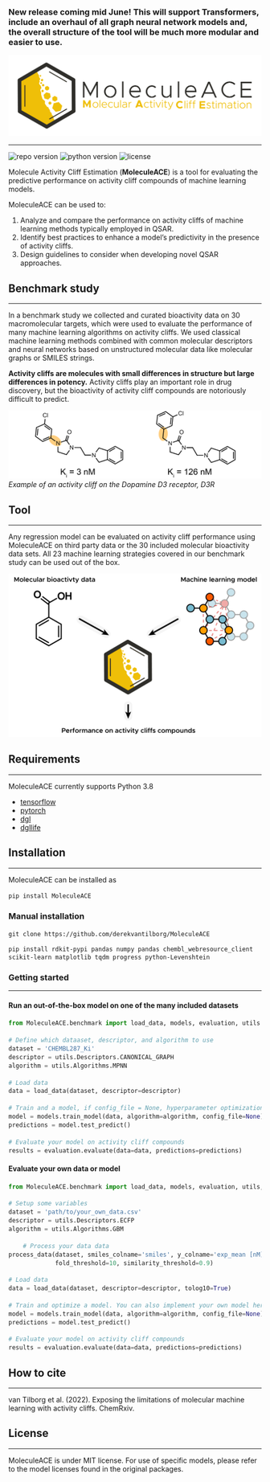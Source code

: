 ### New release coming mid June! This will support Transformers, include an overhaul of all graph neural network models and, the overall structure of the tool will be much more modular and easier to use.

![MolDox logo](img/MoleculeACE.png?raw=true "Title")
***

![repo version](https://img.shields.io/badge/Version-v.%201.0-green)
![python version](https://img.shields.io/badge/python-v.3.8-blue)
![license](https://img.shields.io/badge/license-MIT-orange)

Molecule Activity Cliff Estimation (**MoleculeACE**) is a tool for evaluating the predictive performance on activity cliff compounds of machine learning models. 

MoleculeACE can be used to:
1) Analyze and compare the performance on activity cliffs of machine learning methods typically employed in 
QSAR.
2) Identify best practices to enhance a model’s predictivity in the presence of activity cliffs.
3) Design guidelines to consider when developing novel QSAR approaches. 


## Benchmark study
***

In a benchmark study we collected and curated bioactivity data on 30 macromolecular targets, which were used to evaluate 
the performance of many machine learning algorithms on activity cliffs. We used classical machine learning methods
combined with common molecular descriptors and neural networks based on unstructured molecular data like molecular 
graphs or SMILES strings.

**Activity cliffs are molecules with small differences in structure but large differences in potency.** Activity cliffs
play an important role in drug discovery, but the bioactivity of activity cliff compounds are notoriously difficult to 
predict. 

![Activity cliff example](img/cliff_example.png?raw=true "activity_cliff_example")
*Example of an activity cliff on the Dopamine D3 receptor, D3R*

## Tool
***

Any regression model can be evaluated on activity cliff performance using MoleculeACE on third party data or the 30
included molecular bioactivity data sets. All 23 machine learning strategies covered in our benchmark study can be used 
out of the box.

![MolDox logo](img/moleculeACE_example.png?raw=true "activity_cliff_example")


## Requirements
***
MoleculeACE currently supports Python 3.8
- [tensorflow](https://www.tensorflow.org/)
- [pytorch](https://pytorch.org/)
- [dgl](https://www.dgl.ai/) 
- [dgllife](https://lifesci.dgl.ai/)

## Installation
***
MoleculeACE can be installed as

```pip install MoleculeACE```

### Manual installation
```git clone https://github.com/derekvantilborg/MoleculeACE```

```
pip install rdkit-pypi pandas numpy pandas chembl_webresource_client scikit-learn matplotlib tqdm progress python-Levenshtein
```

### Getting started
***

#### Run an out-of-the-box model on one of the many included datasets

```python
from MoleculeACE.benchmark import load_data, models, evaluation, utils

# Define which dataaset, descriptor, and algorithm to use
dataset = 'CHEMBL287_Ki'
descriptor = utils.Descriptors.CANONICAL_GRAPH
algorithm = utils.Algorithms.MPNN

# Load data
data = load_data(dataset, descriptor=descriptor)

# Train and a model, if config_file = None, hyperparameter optimization is performed
model = models.train_model(data, algorithm=algorithm, config_file=None)
predictions = model.test_predict()

# Evaluate your model on activity cliff compounds
results = evaluation.evaluate(data=data, predictions=predictions)
```


#### Evaluate your own data or model

```python
from MoleculeACE.benchmark import load_data, models, evaluation, utils, process_data

# Setup some variables
dataset = 'path/to/your_own_data.csv'
descriptor = utils.Descriptors.ECFP
algorithm = utils.Algorithms.GBM

    # Process your data data
process_data(dataset, smiles_colname='smiles', y_colname='exp_mean [nM]', test_size=0.2,
             fold_threshold=10, similarity_threshold=0.9)

# Load data
data = load_data(dataset, descriptor=descriptor, tolog10=True)

# Train and optimize a model. You can also implement your own model here
model = models.train_model(data, algorithm=algorithm, config_file=None)
predictions = model.test_predict()

# Evaluate your model on activity cliff compounds
results = evaluation.evaluate(data=data, predictions=predictions)
```

## How to cite
***
van Tilborg et al. (2022). Exposing the limitations of molecular machine learning with activity cliffs. ChemRxiv.

## License
***
MoleculeACE is under MIT license. For use of specific models, please refer to the model licenses found in the original 
packages.

